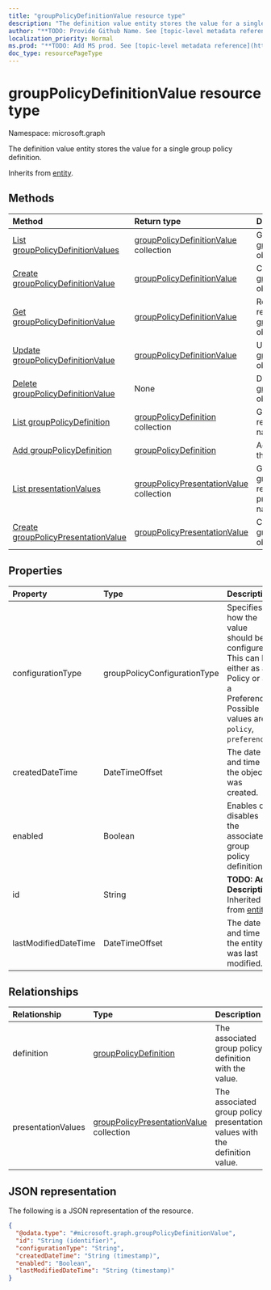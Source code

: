 ```yaml
---
title: "groupPolicyDefinitionValue resource type"
description: "The definition value entity stores the value for a single group policy definition."
author: "**TODO: Provide Github Name. See [topic-level metadata reference](https://msgo.azurewebsites.net/add/document/guidelines/metadata.html#topic-level-metadata)**"
localization_priority: Normal
ms.prod: "**TODO: Add MS prod. See [topic-level metadata reference](https://msgo.azurewebsites.net/add/document/guidelines/metadata.html#topic-level-metadata)**"
doc_type: resourcePageType
---
```


# groupPolicyDefinitionValue resource type

Namespace: microsoft.graph



The definition value entity stores the value for a single group policy definition.


Inherits from [entity](../resources/entity.md).

## Methods
|Method|Return type|Description|
|:---|:---|:---|
|[List groupPolicyDefinitionValues](../api/grouppolicydefinitionvalue-list.md)|[groupPolicyDefinitionValue](../resources/grouppolicydefinitionvalue.md) collection|Get a list of the [groupPolicyDefinitionValue](../resources/grouppolicydefinitionvalue.md) objects and their properties.|
|[Create groupPolicyDefinitionValue](../api/grouppolicydefinitionvalue-create.md)|[groupPolicyDefinitionValue](../resources/grouppolicydefinitionvalue.md)|Create a new [groupPolicyDefinitionValue](../resources/grouppolicydefinitionvalue.md) object.|
|[Get groupPolicyDefinitionValue](../api/grouppolicydefinitionvalue-get.md)|[groupPolicyDefinitionValue](../resources/grouppolicydefinitionvalue.md)|Read the properties and relationships of a [groupPolicyDefinitionValue](../resources/grouppolicydefinitionvalue.md) object.|
|[Update groupPolicyDefinitionValue](../api/grouppolicydefinitionvalue-update.md)|[groupPolicyDefinitionValue](../resources/grouppolicydefinitionvalue.md)|Update the properties of a [groupPolicyDefinitionValue](../resources/grouppolicydefinitionvalue.md) object.|
|[Delete groupPolicyDefinitionValue](../api/grouppolicydefinitionvalue-delete.md)|None|Deletes a [groupPolicyDefinitionValue](../resources/grouppolicydefinitionvalue.md) object.|
|[List groupPolicyDefinition](../api/grouppolicydefinitionvalue-list-definition.md)|[groupPolicyDefinition](../resources/grouppolicydefinition.md) collection|Get the groupPolicyDefinition resources from the definition navigation property.|
|[Add groupPolicyDefinition](../api/grouppolicydefinitionvalue-post-definition.md)|[groupPolicyDefinition](../resources/grouppolicydefinition.md)|Add definition by posting to the definition collection.|
|[List presentationValues](../api/grouppolicydefinitionvalue-list-presentationvalues.md)|[groupPolicyPresentationValue](../resources/grouppolicypresentationvalue.md) collection|Get the groupPolicyPresentationValue resources from the presentationValues navigation property.|
|[Create groupPolicyPresentationValue](../api/grouppolicydefinitionvalue-post-presentationvalues.md)|[groupPolicyPresentationValue](../resources/grouppolicypresentationvalue.md)|Create a new groupPolicyPresentationValue object.|

## Properties
|Property|Type|Description|
|:---|:---|:---|
|configurationType|groupPolicyConfigurationType|Specifies how the value should be configured. This can be either as a Policy or as a Preference. Possible values are: `policy`, `preference`.|
|createdDateTime|DateTimeOffset|The date and time the object was created.|
|enabled|Boolean|Enables or disables the associated group policy definition.|
|id|String|**TODO: Add Description** Inherited from [entity](../resources/entity.md)|
|lastModifiedDateTime|DateTimeOffset|The date and time the entity was last modified.|

## Relationships
|Relationship|Type|Description|
|:---|:---|:---|
|definition|[groupPolicyDefinition](../resources/grouppolicydefinition.md)|The associated group policy definition with the value.|
|presentationValues|[groupPolicyPresentationValue](../resources/grouppolicypresentationvalue.md) collection|The associated group policy presentation values with the definition value.|

## JSON representation
The following is a JSON representation of the resource.
<!-- {
  "blockType": "resource",
  "keyProperty": "id",
  "@odata.type": "microsoft.graph.groupPolicyDefinitionValue",
  "baseType": "microsoft.graph.entity",
  "openType": false
}
-->
``` json
{
  "@odata.type": "#microsoft.graph.groupPolicyDefinitionValue",
  "id": "String (identifier)",
  "configurationType": "String",
  "createdDateTime": "String (timestamp)",
  "enabled": "Boolean",
  "lastModifiedDateTime": "String (timestamp)"
}
```

